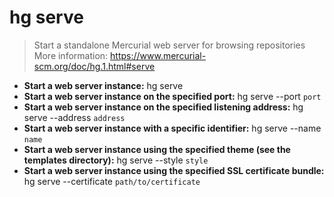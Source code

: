 # hg serve
> Start a standalone Mercurial web server for browsing repositories
> More information: <https://www.mercurial-scm.org/doc/hg.1.html#serve>
- **Start a web server instance:**
hg serve
- **Start a web server instance on the specified port:**
hg serve --port `port`
- **Start a web server instance on the specified listening address:**
hg serve --address `address`
- **Start a web server instance with a specific identifier:**
hg serve --name `name`
- **Start a web server instance using the specified theme (see the templates directory):**
hg serve --style `style`
- **Start a web server instance using the specified SSL certificate bundle:**
hg serve --certificate `path/to/certificate`
